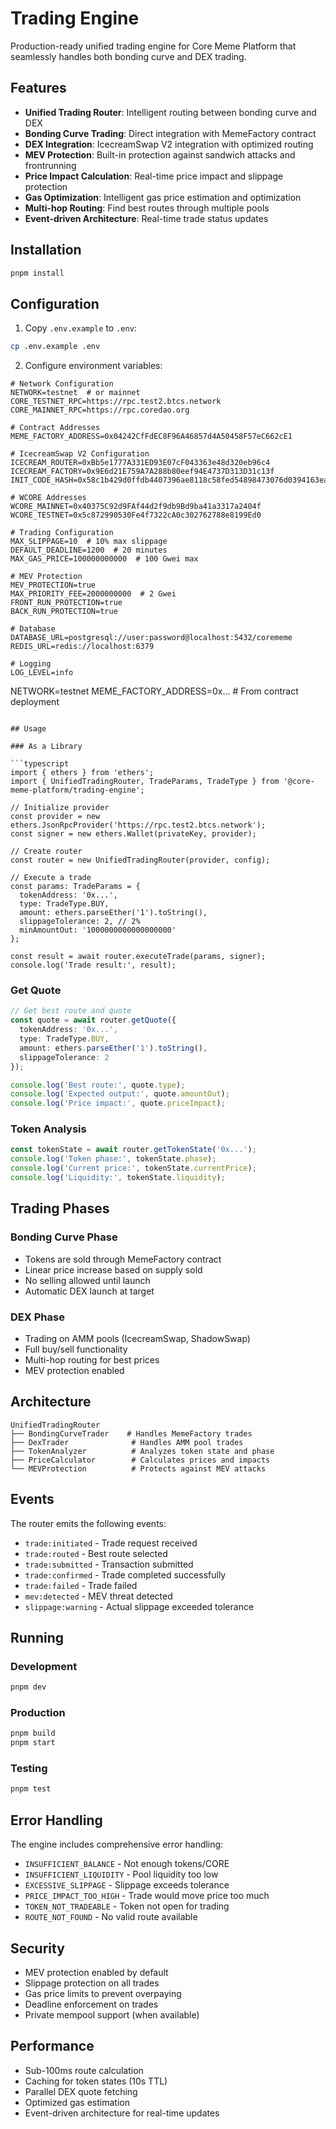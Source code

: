 # Trading Engine

Production-ready unified trading engine for Core Meme Platform that seamlessly handles both bonding curve and DEX trading.

## Features

- **Unified Trading Router**: Intelligent routing between bonding curve and DEX
- **Bonding Curve Trading**: Direct integration with MemeFactory contract
- **DEX Integration**: IcecreamSwap V2 integration with optimized routing
- **MEV Protection**: Built-in protection against sandwich attacks and frontrunning
- **Price Impact Calculation**: Real-time price impact and slippage protection
- **Gas Optimization**: Intelligent gas price estimation and optimization
- **Multi-hop Routing**: Find best routes through multiple pools
- **Event-driven Architecture**: Real-time trade status updates

## Installation

```bash
pnpm install
```

## Configuration

1. Copy `.env.example` to `.env`:
```bash
cp .env.example .env
```

2. Configure environment variables:
```env
# Network Configuration
NETWORK=testnet  # or mainnet
CORE_TESTNET_RPC=https://rpc.test2.btcs.network
CORE_MAINNET_RPC=https://rpc.coredao.org

# Contract Addresses
MEME_FACTORY_ADDRESS=0x04242CfFdEC8F96A46857d4A50458F57eC662cE1

# IcecreamSwap V2 Configuration
ICECREAM_ROUTER=0xBb5e1777A331ED93E07cF043363e48d320eb96c4
ICECREAM_FACTORY=0x9E6d21E759A7A288b80eef94E4737D313D31c13f
INIT_CODE_HASH=0x58c1b429d0ffdb4407396ae8118c58fed54898473076d0394163ea2198f7c4a3

# WCORE Addresses
WCORE_MAINNET=0x40375C92d9FAf44d2f9db9Bd9ba41a3317a2404f
WCORE_TESTNET=0x5c872990530Fe4f7322cA0c302762788e8199Ed0

# Trading Configuration
MAX_SLIPPAGE=10  # 10% max slippage
DEFAULT_DEADLINE=1200  # 20 minutes
MAX_GAS_PRICE=100000000000  # 100 Gwei max

# MEV Protection
MEV_PROTECTION=true
MAX_PRIORITY_FEE=2000000000  # 2 Gwei
FRONT_RUN_PROTECTION=true
BACK_RUN_PROTECTION=true

# Database
DATABASE_URL=postgresql://user:password@localhost:5432/corememe
REDIS_URL=redis://localhost:6379

# Logging
LOG_LEVEL=info
```
NETWORK=testnet
MEME_FACTORY_ADDRESS=0x... # From contract deployment
```

## Usage

### As a Library

```typescript
import { ethers } from 'ethers';
import { UnifiedTradingRouter, TradeParams, TradeType } from '@core-meme-platform/trading-engine';

// Initialize provider
const provider = new ethers.JsonRpcProvider('https://rpc.test2.btcs.network');
const signer = new ethers.Wallet(privateKey, provider);

// Create router
const router = new UnifiedTradingRouter(provider, config);

// Execute a trade
const params: TradeParams = {
  tokenAddress: '0x...',
  type: TradeType.BUY,
  amount: ethers.parseEther('1').toString(),
  slippageTolerance: 2, // 2%
  minAmountOut: '1000000000000000000'
};

const result = await router.executeTrade(params, signer);
console.log('Trade result:', result);
```

### Get Quote

```typescript
// Get best route and quote
const quote = await router.getQuote({
  tokenAddress: '0x...',
  type: TradeType.BUY,
  amount: ethers.parseEther('1').toString(),
  slippageTolerance: 2
});

console.log('Best route:', quote.type);
console.log('Expected output:', quote.amountOut);
console.log('Price impact:', quote.priceImpact);
```

### Token Analysis

```typescript
const tokenState = await router.getTokenState('0x...');
console.log('Token phase:', tokenState.phase);
console.log('Current price:', tokenState.currentPrice);
console.log('Liquidity:', tokenState.liquidity);
```

## Trading Phases

### Bonding Curve Phase
- Tokens are sold through MemeFactory contract
- Linear price increase based on supply sold
- No selling allowed until launch
- Automatic DEX launch at target

### DEX Phase
- Trading on AMM pools (IcecreamSwap, ShadowSwap)
- Full buy/sell functionality
- Multi-hop routing for best prices
- MEV protection enabled

## Architecture

```
UnifiedTradingRouter
├── BondingCurveTrader    # Handles MemeFactory trades
├── DexTrader              # Handles AMM pool trades
├── TokenAnalyzer          # Analyzes token state and phase
├── PriceCalculator        # Calculates prices and impacts
└── MEVProtection          # Protects against MEV attacks
```

## Events

The router emits the following events:

- `trade:initiated` - Trade request received
- `trade:routed` - Best route selected
- `trade:submitted` - Transaction submitted
- `trade:confirmed` - Trade completed successfully
- `trade:failed` - Trade failed
- `mev:detected` - MEV threat detected
- `slippage:warning` - Actual slippage exceeded tolerance

## Running

### Development
```bash
pnpm dev
```

### Production
```bash
pnpm build
pnpm start
```

### Testing
```bash
pnpm test
```

## Error Handling

The engine includes comprehensive error handling:

- `INSUFFICIENT_BALANCE` - Not enough tokens/CORE
- `INSUFFICIENT_LIQUIDITY` - Pool liquidity too low
- `EXCESSIVE_SLIPPAGE` - Slippage exceeds tolerance
- `PRICE_IMPACT_TOO_HIGH` - Trade would move price too much
- `TOKEN_NOT_TRADEABLE` - Token not open for trading
- `ROUTE_NOT_FOUND` - No valid route available

## Security

- MEV protection enabled by default
- Slippage protection on all trades
- Gas price limits to prevent overpaying
- Deadline enforcement on trades
- Private mempool support (when available)

## Performance

- Sub-100ms route calculation
- Caching for token states (10s TTL)
- Parallel DEX quote fetching
- Optimized gas estimation
- Event-driven architecture for real-time updates